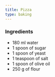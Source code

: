 ```yaml
---
title: Pizza
type: baking
---
```


### Ingredients

* 180 ml water
* 1 spoon of sugar
* 1 spoon of yeast
* 1 teaspoon of salt
* 1 spoon of olive oil
* 250 g of flour


